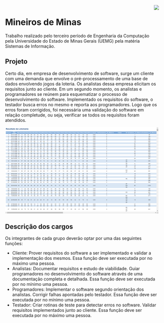 <img src="http://www.uemg.br/images/Logo_uemg.jpg" align="right" />

Mineiros de Minas
===========================================

Trabalho realizado pelo terceiro período de Engenharia da Computação pela Universidade do Estado de Minas Gerais (UEMG) pela matéria Sistemas de Informação.

## Projeto ##

Certo dia, em empresa de desenvolvimento de software, surge um cliente com uma demanda que envolve o pré-processamento de uma base de dados envolvendo jogos da loteria. Os analistas dessa empresa elicitam os requisitos junto ao cliente. Em um segundo momento, os analistas e programadores se reúnem para esquematizar o processo de desenvolvimento do software. Implementado os requisitos do software, o testador busca erros no mesmo e reporta aos programadores. Logo que os erros foram corrigidos, foi necessária uma validação do software em relação completude, ou seja, verificar se todos os requisitos foram atendidos.

<img src="https://github.com/engenharia-da-computacao/trabalho-sistemas-informacao/blob/master/System/base/print.png" align="center" />

## Descrição dos cargos ##

Os integrantes de cada grupo deverão optar por uma das seguintes funções:

* Cliente: Prover requisitos do software a ser implementado e validar a implementação dos mesmos. Essa função deve ser executada por no máximo uma pessoa.
* Analistas: Documentar requisitos e estudo de viabilidade. Guiar programadores no desenvolvimento do software através de uma documentação completa e detalhada. Essa função deve ser executada por no mínimo uma pessoa.
* Programadores: Implementar o software segundo orientação dos analistas. Corrigir falhas apontadas pelo testador. Essa função deve ser executada por no mínimo uma pessoa.
* Testador: Criar rotinas de teste para detectar erros no software. Validar requisitos implementados junto ao cliente. Essa função deve ser executada por no máximo uma pessoa.
